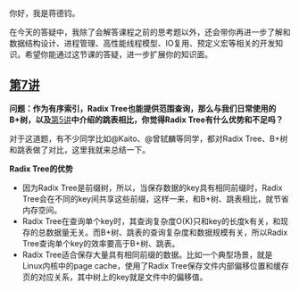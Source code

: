 你好，我是蒋德钧。

在今天的答疑中，我除了会解答课程之前的思考题以外，还会带你再进一步了解和数据结构设计、进程管理、高性能线程模型、IO复用、预定义宏等相关的开发知识。希望你能通过这节课的答疑，进一步扩展你的知识面。

## [第7讲](https://time.geekbang.org/column/article/406284)

**问题：作为有序索引，Radix Tree也能提供范围查询，那么与我们日常使用的B+树，以及**[第5讲](https://time.geekbang.org/column/article/404391)**中介绍的跳表相比，你觉得Radix Tree有什么优势和不足吗？**

对于这道题，有不少同学比如@Kaito、@曾轼麟等同学，都对Radix Tree、B+树和跳表做了对比，这里我就来总结一下。

**Radix Tree的优势**

- 因为Radix Tree是前缀树，所以，当保存数据的key具有相同前缀时，Radix Tree会在不同的key间共享这些前缀，这样一来，和B+树、跳表相比，就节省内存空间。
- Radix Tree在查询单个key时，其查询复杂度O(K)只和key的长度k有关，和现存的总数据量无关。而B+树、跳表的查询复杂度和数据规模有关，所以Radix Tree查询单个key的效率要高于B+树、跳表。
- Radix Tree适合保存大量具有相同前缀的数据。比如一个典型场景，就是Linux内核中的page cache，使用了Radix Tree保存文件内部偏移位置和缓存页的对应关系，其中树上的key就是文件中的偏移值。